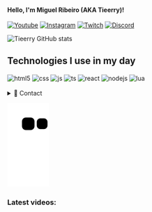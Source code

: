 
#### Hello, I'm Miguel Ribeiro (AKA Tieerry)! 

[![Youtube](https://img.shields.io/badge/YouTube-FF0000?style=for-the-badge&logo=youtube&logoColor=white)](https://youtube.com/c/tieerry)
[![Instagram](https://img.shields.io/badge/Instagram-E4405F?style=for-the-badge&logo=instagram&logoColor=white)](https://instagram.com/tieerryy)
[![Twitch](https://img.shields.io/badge/Twitch-9146FF?style=for-the-badge&logo=twitch&logoColor=white)](https://twitch.tv/tieerry)
[![Discord](https://img.shields.io/badge/Discord-7289DA?style=for-the-badge&logo=discord&logoColor=white)](https://discord.com/app)

![Tieerry GitHub stats](https://github-readme-stats.vercel.app/api?username=tieerry&show_icons=true&theme=tokyonight&count_private=true)

## Technologies I use in my day

<div style="display: inline_block">
  <img align="center" alt="html5" src="https://img.shields.io/badge/HTML5-E34F26?style=for-the-badge&logo=html5&logoColor=white" />
  <img align="center" alt="css" src="https://img.shields.io/badge/CSS3-1572B6?style=for-the-badge&logo=css3&logoColor=white" />
  <img align="center" alt="js" src="https://img.shields.io/badge/JavaScript-F7DF1E?style=for-the-badge&logo=javascript&logoColor=black" />
  <img align="center" alt="ts" src="https://img.shields.io/badge/TypeScript-007ACC?style=for-the-badge&logo=typescript&logoColor=white" />
  <img align="center" alt="react" src="https://img.shields.io/badge/React-20232A?style=for-the-badge&logo=react&logoColor=61DAFB" />
  <img align="center" alt="nodejs" src="https://img.shields.io/badge/Node.js-43853D?style=for-the-badge&logo=node.js&logoColor=white" />
  <img align="center" alt="lua" src="https://img.shields.io/badge/Lua-2C2D72?style=for-the-badge&logo=lua&logoColor=white" />  
</div><br/>

<details>
  <summary>💬 Contact</summary>
   </br>    <img align="left" alt="Discord" target="_blank" width="25px" src="https://raw.githubusercontent.com/anuraghazra/anuraghazra/master/assets/discord-round.svg"/>
  <string>Tieerry#0800</string>
  
   </br> <img align="left" alt="Twitter" target="_blank" width="25px" src="https://raw.githubusercontent.com/anuraghazra/anuraghazra/master/assets/twitter.svg"/>
  <string>Tieerry</string> </br>
</details> 

  ![Snake animation](https://github.com/rafaballerini/rafaballerini/blob/output/github-contribution-grid-snake.svg)

### Latest videos:
<br/>

